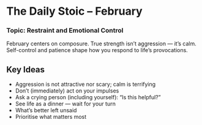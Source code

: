 # The Daily Stoic – February  
### Topic: Restraint and Emotional Control  

February centers on composure. True strength isn’t aggression — it’s calm. Self-control and patience shape how you
respond to life’s provocations.

## Key Ideas
- Aggression is not attractive nor scary; calm is terrifying
- Don’t (immediately) act on your impulses
- Ask a crying person (including yourself): “Is this helpful?”
- See life as a dinner — wait for your turn 
- What’s better left unsaid 
- Prioritise what matters most
